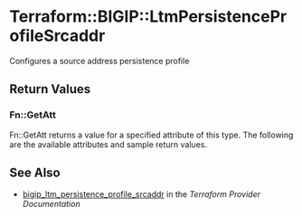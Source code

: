 # Terraform::BIGIP::LtmPersistenceProfileSrcaddr

Configures a source address persistence profile

## Return Values

### Fn::GetAtt

Fn::GetAtt returns a value for a specified attribute of this type. The following are the available attributes and sample return values.

## See Also

* [bigip_ltm_persistence_profile_srcaddr](https://www.terraform.io/docs/providers/bigip/r/ltm_persistence_profile_srcaddr.html) in the _Terraform Provider Documentation_